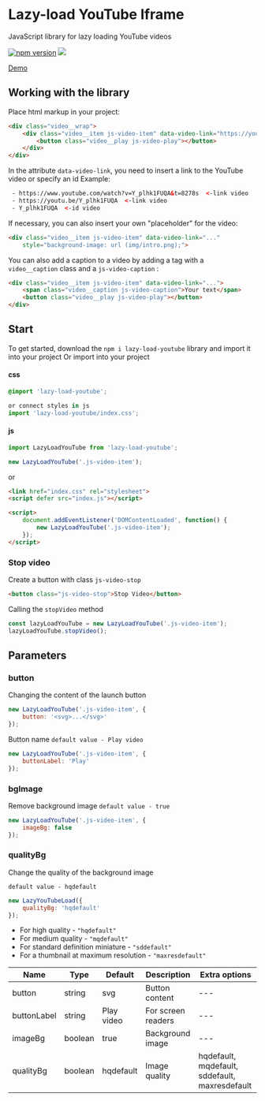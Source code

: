 # Lazy-load YouTube Iframe
JavaScript library for lazy loading YouTube videos

[![npm version](https://badge.fury.io/js/lazy-load-youtube.svg)](https://www.npmjs.com/package/lazy-load-youtube)
[![](https://data.jsdelivr.com/v1/package/npm/lazy-load-youtube/badge)](https://www.jsdelivr.com/package/npm/lazy-load-youtube)

 [Demo](https://emorozov.top/app/youtube-iframe/ )

## Working with the library
Place html markup in your project:
```html
<div class="video__wrap">
    <div class="video__item js-video-item" data-video-link="https://youtu.be/Kt-tLuszKBA">
        <button class="video__play js-video-play"></button>
    </div>
</div>
```
In the attribute `data-video-link`, you need to insert a link to the YouTube video or specify an id
Example:
```html
 - https://www.youtube.com/watch?v=Y_plhk1FUQA&t=8278s  <-link video
 - https://youtu.be/Y_plhk1FUQA  <-link video
 - Y_plhk1FUQA  <-id video
 ```

If necessary, you can also insert your own "placeholder" for the video:
```html 
<div class="video__item js-video-item" data-video-link="..." 
    style="background-image: url (img/intro.png);">
```

You can also add a caption to a video by adding a tag with a` video__caption` class and a `js-video-caption` :
```html 
<div class="video__item js-video-item" data-video-link="...">
    <span class="video__caption js-video-caption">Your text</span>
    <button class="video__play js-video-play"></button>
</div>
```

## Start
To get started, download the `npm i lazy-load-youtube` library and import it into your project
Or import into your project
#### css
```css
@import 'lazy-load-youtube';
```
```javascript
or connect styles in js
import 'lazy-load-youtube/index.css';
```
#### js
```javascript
import LazyLoadYouTube from 'lazy-load-youtube';

new LazyLoadYouTube('.js-video-item');
```
or
```html
<link href="index.css" rel="stylesheet">
<script defer src="index.js"></script>

<script>
    document.addEventListener('DOMContentLoaded', function() {
        new LazyLoadYouTube('.js-video-item');
    });
</script>
```
### Stop video
Create a button with class `js-video-stop`
```html
<button class="js-video-stop">Stop Video</button>
```
Calling the `stopVideo` method
```javascript
const lazyLoadYouTube = new LazyLoadYouTube('.js-video-item');
lazyLoadYouTube.stopVideo();
```

## Parameters

### button
Changing the content of the launch button
```javascript
new LazyLoadYouTube('.js-video-item', {
    button: '<svg>...</svg>'
});
```
Button name
`default value - Play video`
```javascript
new LazyLoadYouTube('.js-video-item', {
    buttonLabel: 'Play'
});
```

### bgImage

Remove background image
`default value - true`
```javascript
new LazyLoadYouTube('.js-video-item', {
    imageBg: false
});
```

### qualityBg

Change the quality of the background image

`default value - hqdefault`
```javascript
new LazyYouTubeLoad({
    qualityBg: 'hqdefault'
});
```
+ For high quality - `"hqdefault"`
+ For medium quality - `"mqdefault"`
+ For standard definition miniature - `"sddefault"`
+ For a thumbnail at maximum resolution - `"maxresdefault"`

| Name | Type | Default | Description | Extra options |
| --- | --- | --- | --- | --- |
| button | string | svg | Button content | --- |
| buttonLabel | string | Play video | For screen readers | --- |
| imageBg | boolean | true | Background image | --- |
| qualityBg | boolean | hqdefault | Image quality | hqdefault, mqdefault, sddefault, maxresdefault |